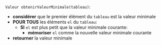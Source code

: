 `Valeur obtenirValeurMinimale(tableau)`:

* **considérer** que le premier élément du `tableau` est la valeur minimale
* **POUR TOUS** les éléments `el` du `tableau`:
    * **SI** `el` est plus petit que la valeur minimale courante:
        * **mémoriser** `el` comme la nouvelle valeur minimale courante
* **retourner** la valeur minimale

